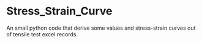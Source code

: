 # Stress_Strain_Curve
An small python code that derive some values and stress-strain curves out of tensile test excel records.
